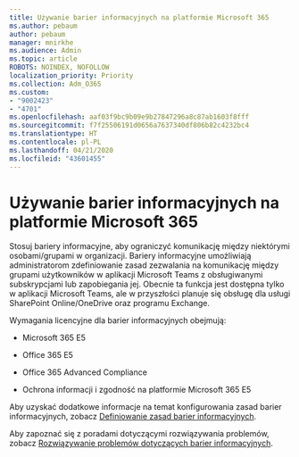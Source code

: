```yaml
---
title: Używanie barier informacyjnych na platformie Microsoft 365
ms.author: pebaum
author: pebaum
manager: mnirkhe
ms.audience: Admin
ms.topic: article
ROBOTS: NOINDEX, NOFOLLOW
localization_priority: Priority
ms.collection: Adm_O365
ms.custom:
- "9002423"
- "4701"
ms.openlocfilehash: aaf03f9bc9b09e9b27847296a8c87ab1603f8fff
ms.sourcegitcommit: f7f25506191d0656a7637340df806b82c4232bc4
ms.translationtype: HT
ms.contentlocale: pl-PL
ms.lasthandoff: 04/21/2020
ms.locfileid: "43601455"
---
```

# <a name="using-information-barriers-in-microsoft-365"></a>Używanie barier informacyjnych na platformie Microsoft 365

Stosuj bariery informacyjne, aby ograniczyć komunikację między niektórymi osobami/grupami w organizacji. Bariery informacyjne umożliwiają administratorom zdefiniowanie zasad zezwalania na komunikację między grupami użytkowników w aplikacji Microsoft Teams z obsługiwanymi subskrypcjami lub zapobiegania jej.  Obecnie ta funkcja jest dostępna tylko w aplikacji Microsoft Teams, ale w przyszłości planuje się obsługę dla usługi SharePoint Online/OneDrive oraz programu Exchange.

Wymagania licencyjne dla barier informacyjnych obejmują:

- Microsoft 365 E5

- Office 365 E5

- Office 365 Advanced Compliance

- Ochrona informacji i zgodność na platformie Microsoft 365 E5

Aby uzyskać dodatkowe informacje na temat konfigurowania zasad barier informacyjnych, zobacz [Definiowanie zasad barier informacyjnych](https://docs.microsoft.com/microsoft-365/compliance/information-barriers-policies).

Aby zapoznać się z poradami dotyczącymi rozwiązywania problemów, zobacz [Rozwiązywanie problemów dotyczących barier informacyjnych](https://docs.microsoft.com/microsoft-365/compliance/information-barriers-troubleshooting).
